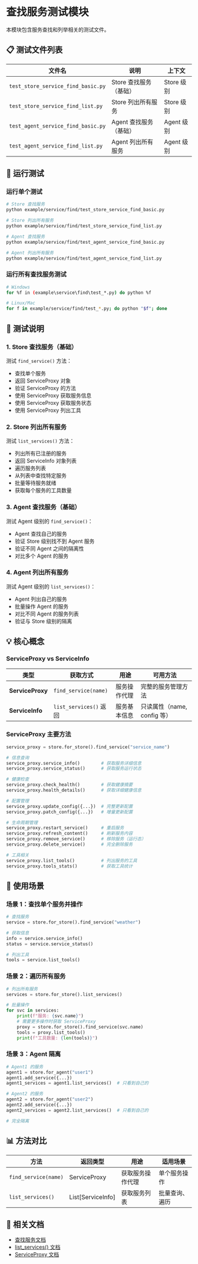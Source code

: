 # 查找服务测试模块

本模块包含服务查找和列举相关的测试文件。

## 📋 测试文件列表

| 文件名 | 说明 | 上下文 |
|--------|------|--------|
| `test_store_service_find_basic.py` | Store 查找服务（基础） | Store 级别 |
| `test_store_service_find_list.py` | Store 列出所有服务 | Store 级别 |
| `test_agent_service_find_basic.py` | Agent 查找服务（基础） | Agent 级别 |
| `test_agent_service_find_list.py` | Agent 列出所有服务 | Agent 级别 |

## 🚀 运行测试

### 运行单个测试

```bash
# Store 查找服务
python example/service/find/test_store_service_find_basic.py

# Store 列出所有服务
python example/service/find/test_store_service_find_list.py

# Agent 查找服务
python example/service/find/test_agent_service_find_basic.py

# Agent 列出所有服务
python example/service/find/test_agent_service_find_list.py
```

### 运行所有查找服务测试

```bash
# Windows
for %f in (example\service\find\test_*.py) do python %f

# Linux/Mac
for f in example/service/find/test_*.py; do python "$f"; done
```

## 📝 测试说明

### 1. Store 查找服务（基础）
测试 `find_service()` 方法：
- 查找单个服务
- 返回 ServiceProxy 对象
- 验证 ServiceProxy 的方法
- 使用 ServiceProxy 获取服务信息
- 使用 ServiceProxy 获取服务状态
- 使用 ServiceProxy 列出工具

### 2. Store 列出所有服务
测试 `list_services()` 方法：
- 列出所有已注册的服务
- 返回 ServiceInfo 对象列表
- 遍历服务列表
- 从列表中查找特定服务
- 批量等待服务就绪
- 获取每个服务的工具数量

### 3. Agent 查找服务（基础）
测试 Agent 级别的 `find_service()`：
- Agent 查找自己的服务
- 验证 Store 级别找不到 Agent 服务
- 验证不同 Agent 之间的隔离性
- 对比多个 Agent 的服务

### 4. Agent 列出所有服务
测试 Agent 级别的 `list_services()`：
- Agent 列出自己的服务
- 批量操作 Agent 的服务
- 对比不同 Agent 的服务列表
- 验证与 Store 级别的隔离

## 💡 核心概念

### ServiceProxy vs ServiceInfo

| 类型 | 获取方式 | 用途 | 可用方法 |
|------|----------|------|----------|
| **ServiceProxy** | `find_service(name)` | 服务操作代理 | 完整的服务管理方法 |
| **ServiceInfo** | `list_services()` 返回 | 服务基本信息 | 只读属性（name, config 等）|

### ServiceProxy 主要方法

```python
service_proxy = store.for_store().find_service("service_name")

# 信息查询
service_proxy.service_info()        # 获取服务详细信息
service_proxy.service_status()      # 获取服务运行状态

# 健康检查
service_proxy.check_health()        # 获取健康摘要
service_proxy.health_details()      # 获取详细健康信息

# 配置管理
service_proxy.update_config({...})  # 完整更新配置
service_proxy.patch_config({...})   # 增量更新配置

# 生命周期管理
service_proxy.restart_service()     # 重启服务
service_proxy.refresh_content()     # 刷新服务内容
service_proxy.remove_service()      # 移除服务（运行态）
service_proxy.delete_service()      # 完全删除服务

# 工具相关
service_proxy.list_tools()          # 列出服务的工具
service_proxy.tools_stats()         # 获取工具统计
```

## 🎯 使用场景

### 场景 1：查找单个服务并操作
```python
# 查找服务
service = store.for_store().find_service("weather")

# 获取信息
info = service.service_info()
status = service.service_status()

# 列出工具
tools = service.list_tools()
```

### 场景 2：遍历所有服务
```python
# 列出所有服务
services = store.for_store().list_services()

# 批量操作
for svc in services:
    print(f"服务: {svc.name}")
    # 需要更多操作时获取 ServiceProxy
    proxy = store.for_store().find_service(svc.name)
    tools = proxy.list_tools()
    print(f"工具数量: {len(tools)}")
```

### 场景 3：Agent 隔离
```python
# Agent1 的服务
agent1 = store.for_agent("user1")
agent1.add_service({...})
agent1_services = agent1.list_services()  # 只看到自己的

# Agent2 的服务
agent2 = store.for_agent("user2")
agent2.add_service({...})
agent2_services = agent2.list_services()  # 只看到自己的

# 完全隔离
```

## 📊 方法对比

| 方法 | 返回类型 | 用途 | 适用场景 |
|------|----------|------|----------|
| `find_service(name)` | ServiceProxy | 获取服务操作代理 | 单个服务操作 |
| `list_services()` | List[ServiceInfo] | 获取服务列表 | 批量查询、遍历 |

## 🔗 相关文档

- [查找服务文档](../../../mcpstore_docs/docs/services/listing/find-service.md)
- [list_services() 文档](../../../mcpstore_docs/docs/services/listing/list-services.md)
- [ServiceProxy 文档](../../../mcpstore_docs/docs/services/listing/service-proxy.md)

